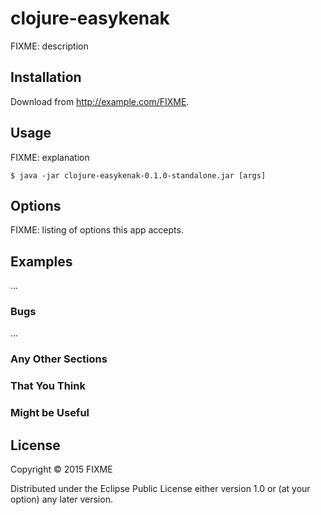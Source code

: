 # clojure-easykenak

FIXME: description

## Installation

Download from http://example.com/FIXME.

## Usage

FIXME: explanation

    $ java -jar clojure-easykenak-0.1.0-standalone.jar [args]

## Options

FIXME: listing of options this app accepts.

## Examples

...

### Bugs

...

### Any Other Sections
### That You Think
### Might be Useful

## License

Copyright © 2015 FIXME

Distributed under the Eclipse Public License either version 1.0 or (at
your option) any later version.
